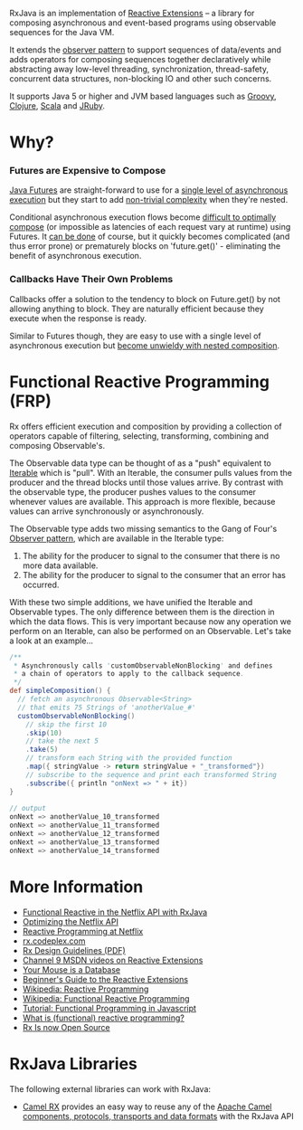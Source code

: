 RxJava is an implementation of [Reactive Extensions](https://rx.codeplex.com) – a library for composing asynchronous and event-based programs using observable sequences for the Java VM.

It extends the [observer pattern](http://en.wikipedia.org/wiki/Observer_pattern) to support sequences of data/events and adds operators for composing sequences together declaratively while abstracting away low-level threading, synchronization, thread-safety, concurrent data structures, non-blocking IO and other such concerns. 

It supports Java 5 or higher and JVM based languages such as [Groovy](https://github.com/Netflix/RxJava/tree/master/language-adaptors/rxjava-groovy), [Clojure](https://github.com/Netflix/RxJava/tree/master/language-adaptors/rxjava-clojure), [Scala](https://github.com/Netflix/RxJava/tree/master/language-adaptors/rxjava-scala) and [JRuby](https://github.com/Netflix/RxJava/tree/master/language-adaptors/rxjava-jruby).

# Why?

### Futures are Expensive to Compose

<a href="http://docs.oracle.com/javase/7/docs/api/java/util/concurrent/Future.html">Java Futures</a> are straight-forward to use for a <a href="https://gist.github.com/4670979">single level of asynchronous execution</a> but they start to add <a href="https://gist.github.com/4671081">non-trivial complexity</a> when they're nested.

Conditional asynchronous execution flows become <a href="https://gist.github.com/4671081#file-futuresb-java-L163">difficult to optimally compose</a> (or impossible as latencies of each request vary at runtime) using Futures. It <a href="http://www.amazon.com/gp/product/0321349601?ie=UTF8&tag=none0b69&linkCode=as2&camp=1789&creative=9325&creativeASIN=0321349601">can be done</a> of course, but it quickly becomes complicated (and thus error prone) or prematurely blocks on 'future.get()' - eliminating the benefit of asynchronous execution.

### Callbacks Have Their Own Problems

Callbacks offer a solution to the tendency to block on Future.get() by not allowing anything to block. They are naturally efficient because they execute when the response is ready.

Similar to Futures though, they are easy to use with a single level of asynchronous execution but <a href="https://gist.github.com/4677544">become unwieldy with nested composition</a>.

# Functional Reactive Programming (FRP)

Rx offers efficient execution and composition by providing a collection of operators capable of filtering, selecting, transforming, combining and composing Observable's.

The Observable data type can be thought of as a "push" equivalent to <a href="http://docs.oracle.com/javase/7/docs/api/java/lang/Iterable.html">Iterable</a> which is "pull". With an Iterable, the consumer pulls values from the producer and the thread blocks until those values arrive. By contrast with the observable type, the producer pushes values to the consumer whenever values are available.  This approach is more flexible, because values can arrive synchronously or asynchronously.

The Observable type adds two missing semantics to the Gang of Four's <a href="http://en.wikipedia.org/wiki/Observer_pattern">Observer pattern</a>, which are available in the Iterable type:  

1. The ability for the producer to signal to the consumer that there is no more data available.</li>
2. The ability for the producer to signal to the consumer that an error has occurred.</li>

With these two simple additions, we have unified the Iterable and Observable types. The only difference between them is the direction in which the data flows. This is very important because now any operation we perform on an Iterable, can also be performed on an Observable. Let's take a look at an example…

```groovy
/**
 * Asynchronously calls 'customObservableNonBlocking' and defines 
 * a chain of operators to apply to the callback sequence.
 */
def simpleComposition() {
  // fetch an asynchronous Observable<String> 
  // that emits 75 Strings of 'anotherValue_#'
  customObservableNonBlocking()
    // skip the first 10
    .skip(10)
    // take the next 5
    .take(5)
    // transform each String with the provided function
    .map({ stringValue -> return stringValue + "_transformed"})
    // subscribe to the sequence and print each transformed String
    .subscribe({ println "onNext => " + it})
}
 
// output
onNext => anotherValue_10_transformed
onNext => anotherValue_11_transformed
onNext => anotherValue_12_transformed
onNext => anotherValue_13_transformed
onNext => anotherValue_14_transformed
```

# More Information

* [Functional Reactive in the Netflix API with RxJava](http://techblog.netflix.com/2013/02/rxjava-netflix-api.html)
* [Optimizing the Netflix API](http://techblog.netflix.com/2013/01/optimizing-netflix-api.html)
* [Reactive Programming at Netflix](http://techblog.netflix.com/2013/01/reactive-programming-at-netflix.html)
* [rx.codeplex.com](https://rx.codeplex.com)
* [Rx Design Guidelines (PDF)](http://go.microsoft.com/fwlink/?LinkID=205219)
* [Channel 9 MSDN videos on Reactive Extensions](http://channel9.msdn.com/Tags/reactive+extensions)
* [Your Mouse is a Database](http://queue.acm.org/detail.cfm?id=2169076)
* [Beginner's Guide to the Reactive Extensions](http://msdn.microsoft.com/en-us/data/gg577611)
* [Wikipedia: Reactive Programming](http://en.wikipedia.org/wiki/Reactive_programming)
* [Wikipedia: Functional Reactive Programming](http://en.wikipedia.org/wiki/Functional_reactive_programming)
* [Tutorial: Functional Programming in Javascript](http://jhusain.github.com/learnrx/index.html)
* [What is (functional) reactive programming?](http://stackoverflow.com/a/1030631/1946802)
* [Rx Is now Open Source](http://www.hanselman.com/blog/ReactiveExtensionsRxIsNowOpenSource.aspx)

# RxJava Libraries

The following external libraries can work with RxJava:

* [Camel RX](http://camel.apache.org/rx.html) provides an easy way to reuse any of the [Apache Camel components, protocols, transports and data formats](http://camel.apache.org/components.html) with the RxJava API